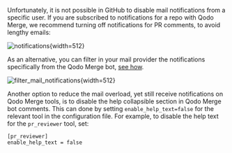 
Unfortunately, it is not possible in GitHub to disable mail notifications from a specific user.
If you are subscribed to notifications for a repo with Qodo Merge, we recommend turning off notifications for PR comments, to avoid lengthy emails:

![notifications](https://codium.ai/images/pr_agent/notifications.png){width=512}

As an alternative, you can filter in your mail provider the notifications specifically from the Qodo Merge bot, [see how](https://www.quora.com/How-can-you-filter-emails-for-specific-people-in-Gmail#:~:text=On%20the%20Filters%20and%20Blocked,the%20body%20of%20the%20email).

![filter_mail_notifications](https://codium.ai/images/pr_agent/filter_mail_notifications.png){width=512}

Another option to reduce the mail overload, yet still receive notifications on Qodo Merge tools, is to disable the help collapsible section in Qodo Merge bot comments.
This can done by setting `enable_help_text=false` for the relevant tool in the configuration file.
For example, to disable the help text for the `pr_reviewer` tool, set:

```
[pr_reviewer]
enable_help_text = false
```
